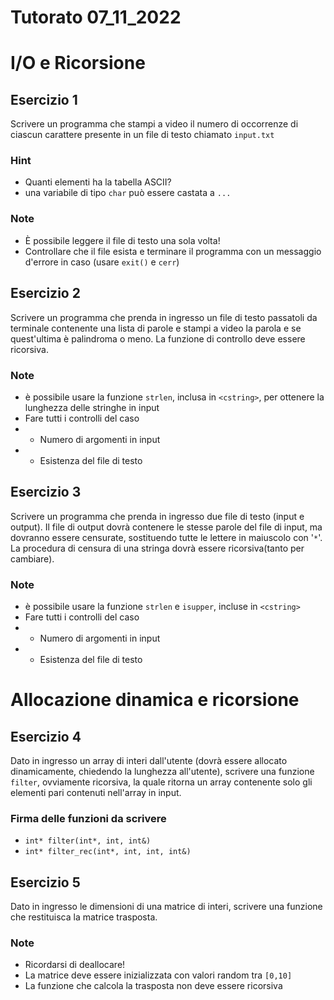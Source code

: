 # Tutorato 07_11_2022 

# I/O e Ricorsione

## Esercizio 1

Scrivere un programma che stampi a video il numero di occorrenze di ciascun carattere presente in un file di testo chiamato `input.txt`

### Hint
- Quanti elementi ha la tabella ASCII?
- una variabile di tipo `char` può essere castata a `...` 
### Note
- È possibile leggere il file di testo una sola volta!
- Controllare che il file esista e terminare il programma con un messaggio d'errore in caso (usare `exit()` e `cerr`)

## Esercizio 2
Scrivere un programma che prenda in ingresso un file di testo passatoli da terminale contenente una lista di parole e stampi a video la parola e se quest'ultima è palindroma o meno. La funzione di controllo deve essere ricorsiva.

### Note
 - è possibile usare la funzione `strlen`, inclusa in `<cstring>`,  per ottenere la lunghezza delle stringhe in input
 - Fare tutti i controlli del caso
 - - Numero di argomenti in input 
 - - Esistenza del file di testo

## Esercizio 3
Scrivere un programma che prenda in ingresso due file di testo (input e output). Il file di output dovrà contenere le stesse parole del file di input, ma dovranno essere censurate, sostituendo tutte le lettere in maiuscolo con '`*`'. La procedura di censura di una stringa dovrà essere ricorsiva(tanto per cambiare).

### Note
 - è possibile usare la funzione `strlen` e `isupper`, incluse in `<cstring>`
 - Fare tutti i controlli del caso
 - - Numero di argomenti in input 
 - - Esistenza del file di testo

# Allocazione dinamica e ricorsione

## Esercizio 4

Dato in ingresso un array di interi dall'utente (dovrà essere allocato dinamicamente, chiedendo la lunghezza all'utente), scrivere una funzione `filter`, ovviamente ricorsiva, la quale ritorna un array contenente solo gli elementi pari contenuti nell'array in input.

### Firma delle funzioni da scrivere 
- `int* filter(int*, int, int&)`
- `int* filter_rec(int*, int, int, int&)`

## Esercizio 5
Dato in ingresso le dimensioni di una matrice di interi, scrivere una funzione che restituisca la matrice trasposta.

### Note
- Ricordarsi di deallocare!
- La matrice deve essere inizializzata con valori random tra `[0,10]`
- La funzione che calcola la trasposta non deve essere ricorsiva